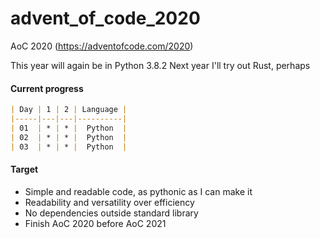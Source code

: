 # advent_of_code_2020
AoC 2020 (https://adventofcode.com/2020)

This year will again be in Python 3.8.2
Next year I'll try out Rust, perhaps

#### Current progress


```markdown
| Day | 1 | 2 | Language |
|-----|---|---|----------|
| 01  | * | * |  Python  |
| 02  | * | * |  Python  |
| 03  | * | * |  Python  |
```


#### Target
* Simple and readable code, as pythonic as I can make it
* Readability and versatility over efficiency
* No dependencies outside standard library
* Finish AoC 2020 before AoC 2021